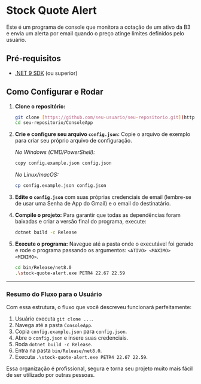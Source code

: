 # Stock Quote Alert

Este é um programa de console que monitora a cotação de um ativo da B3 e envia um alerta por email quando o preço atinge limites definidos pelo usuário.

## Pré-requisitos

* [.NET 9 SDK](https://dotnet.microsoft.com/download/dotnet/9.0) (ou superior)

## Como Configurar e Rodar

1.  **Clone o repositório:**
    ```sh
    git clone [https://github.com/seu-usuario/seu-repositorio.git](https://github.com/seu-usuario/seu-repositorio.git)
    cd seu-repositorio/ConsoleApp
    ```

2.  **Crie e configure seu arquivo `config.json`:**
    Copie o arquivo de exemplo para criar seu próprio arquivo de configuração.
    
    *No Windows (CMD/PowerShell):*
    ```sh
    copy config.example.json config.json
    ```
    *No Linux/macOS:*
    ```sh
    cp config.example.json config.json
    ```

3.  **Edite o `config.json`** com suas próprias credenciais de email (lembre-se de usar uma Senha de App do Gmail) e o email do destinatário.

4.  **Compile o projeto:**
    Para garantir que todas as dependências foram baixadas e criar a versão final do programa, execute:
    ```sh
    dotnet build -c Release
    ```

5.  **Execute o programa:**
    Navegue até a pasta onde o executável foi gerado e rode o programa passando os argumentos: `<ATIVO> <MAXIMO> <MINIMO>`.

    ```sh
    cd bin/Release/net8.0
    .\stock-quote-alert.exe PETR4 22.67 22.59
    ```

---

### **Resumo do Fluxo para o Usuário**

Com essa estrutura, o fluxo que você descreveu funcionará perfeitamente:

1.  Usuário executa `git clone ...`.
2.  Navega até a pasta `ConsoleApp`.
3.  Copia `config.example.json` para `config.json`.
4.  Abre o `config.json` e insere suas credenciais.
5.  Roda `dotnet build -c Release`.
6.  Entra na pasta `bin/Release/net8.0`.
7.  Executa `.\stock-quote-alert.exe PETR4 22.67 22.59`.

Essa organização é profissional, segura e torna seu projeto muito mais fácil de ser utilizado por outras pessoas.